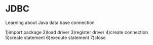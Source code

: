 # JDBC
Learning about Java data base connection

1)import package
2)load driver
3)register driver
4)create connection
5)create statement
6)execute statement
7)close

